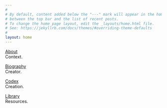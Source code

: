 ```yaml
---
#
# By default, content added below the "---" mark will appear in the home page
# between the top bar and the list of recent posts.
# To change the home page layout, edit the _layouts/home.html file.
# See: https://jekyllrb.com/docs/themes/#overriding-theme-defaults
#
layout: home
---
```


[About](/about)
<br/>
Context.

[Biography](/biography)
<br/>
Creator.

[Codex](/codex)
<br/>
Creation.

[Library](/library)
<br/>
Resources.

